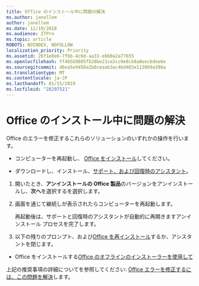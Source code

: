 ```yaml
---
title: Office のインストール中に問題の解決
ms.author: janellem
author: janellem
ms.date: 12/19/2018
ms.audience: ITPro
ms.topic: article
ROBOTS: NOINDEX, NOFOLLOW
localization_priority: Priority
ms.assetid: 26f1e0e6-7fbb-4c6d-aa31-eb60a2a77655
ms.openlocfilehash: ff465b9805fb28be21ce2cc9e8cb8a0eecbdee6e
ms.sourcegitcommit: d6ea5e9458a2b8ceaab3ac4bd483e1130b9a398a
ms.translationtype: MT
ms.contentlocale: ja-JP
ms.lasthandoff: 01/15/2019
ms.locfileid: "28297521"
---
```

# <a name="solutions-for-issues-while-installing-office"></a>Office のインストール中に問題の解決

Office のエラーを修正するこれらのソリューションのいずれかの操作を行います。
  
- コンピューターを再起動し、 [Office をインストール](https://portal.office.com/OLS/MySoftware.aspx)してください。
    
- ダウンロードし、インストール、[サポート、および回復時のアシスタント](https://aka.ms/SARA-OfficeUninstall-Alchemy)。
    
1. 開いたとき、**アンインストールの Office 製品**のバージョンをアンインストールし、**次へ**を選択するを選択します。 
    
2. 画面を通じて継続しが表示されたらコンピューターを再起動します。
    
    再起動後は、サポートと回復時のアシスタントが自動的に再開きますアンインストール プロセスを完了します。
    
3. 以下の残りのプロンプト、および[Office を再インストール](https://portal.office.com/OLS/MySoftware.aspx)するか、アシスタントを閉じます。 
    
- Office をインストールする[Office のオフラインのインストーラーを使用して](https://support.office.com/article/f0a85fe7-118f-41cb-a791-d59cef96ad1c?wt.mc_id=Alchemy_ClientDIA.aspx) 
    
上記の推奨事項の詳細についてを参照してください: [Office エラーを修正するには、この問題を解決](https://support.office.com/article/54554bb8-aa94-43c7-a685-408dd9868c0b?wt.mc_id=Alchemy_ClientDIA.aspx)します。
  

